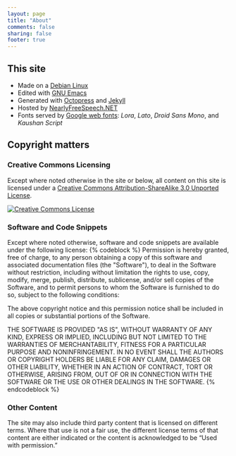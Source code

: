 ```yaml
---
layout: page
title: "About"
comments: false
sharing: false
footer: true
---
```


## This site

* Made on a [Debian Linux](http://www.debian.org/)
* Edited with [GNU Emacs](http://www.gnu.org/software/emacs/)
* Generated with [Octopress](http://octopress.org/) and [Jekyll](http://jekyllrb.com/)
* Hosted by [NearlyFreeSpeech.NET](https://www.nearlyfreespeech.net)
* Fonts served by [Google web fonts](http://www.google.com/webfonts):
  _Lora_, _Lato_, _Droid Sans Mono_, and _Kaushan Script_

## Copyright matters

### Creative Commons Licensing
Except where noted otherwise in the site or below, all content on this site is licensed under a
[Creative Commons Attribution-ShareAlike 3.0 Unported License](http://creativecommons.org/licenses/by-sa/3.0/).

<a rel="license" href="http://creativecommons.org/licenses/by-sa/3.0/">
<img alt="Creative Commons License" style="border-width:0" src="http://i.creativecommons.org/l/by-sa/3.0/88x31.png" />
</a>

### Software and Code Snippets
Except where noted otherwise, software and code snippets are available under the following license:
{% codeblock %}
Permission is hereby granted, free of charge, to any person obtaining a copy of
this software and associated documentation files (the "Software"), to deal in
the Software without restriction, including without limitation the rights to use,
copy, modify, merge, publish, distribute, sublicense, and/or sell copies of the
Software, and to permit persons to whom the Software is furnished to do so,
subject to the following conditions:

The above copyright notice and this permission notice shall be included in all
copies or substantial portions of the Software.

THE SOFTWARE IS PROVIDED "AS IS", WITHOUT WARRANTY OF ANY KIND, EXPRESS OR IMPLIED,
INCLUDING BUT NOT LIMITED TO THE WARRANTIES OF MERCHANTABILITY, FITNESS FOR A
PARTICULAR PURPOSE AND NONINFRINGEMENT. IN NO EVENT SHALL THE AUTHORS OR COPYRIGHT
HOLDERS BE LIABLE FOR ANY CLAIM, DAMAGES OR OTHER LIABILITY, WHETHER IN AN ACTION
OF CONTRACT, TORT OR OTHERWISE, ARISING FROM, OUT OF OR IN CONNECTION WITH THE
SOFTWARE OR THE USE OR OTHER DEALINGS IN THE SOFTWARE.
{% endcodeblock %}

### Other Content
The site may also include third party content that is licensed on different terms.
Where that use is not a fair use, the different license terms of that content
are either indicated or the content is acknowledged to be “Used with permission.”

